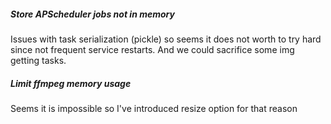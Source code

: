 ##### Store APScheduler jobs not in memory
Issues with task serialization (pickle) so seems it does not worth to try hard since not frequent service restarts. And we could sacrifice some img getting tasks.

##### Limit ffmpeg memory usage
Seems it is impossible so I've introduced resize option for that reason
  